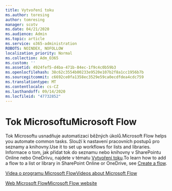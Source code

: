 ```yaml
---
title: Vytvoření toku
ms.author: toresing
author: tomresing
manager: scotv
ms.date: 04/21/2020
ms.audience: Admin
ms.topic: article
ms.service: o365-administration
ROBOTS: NOINDEX, NOFOLLOW
localization_priority: Normal
ms.collection: Adm_O365
ms.custom: ''
ms.assetid: 4924fef5-d4ba-471b-84ec-1f9c4c0b59b3
ms.openlocfilehash: 38c62c3554b00233e9520e107b2f8a1cc1956b7b
ms.sourcegitcommit: c6692ce0fa1358ec3529e59ca0ecdfdea4cdc759
ms.translationtype: MT
ms.contentlocale: cs-CZ
ms.lasthandoff: 09/14/2020
ms.locfileid: "47732852"
---
```

# <a name="microsoft-flow"></a><span data-ttu-id="27582-102">Tok Microsoftu</span><span class="sxs-lookup"><span data-stu-id="27582-102">Microsoft Flow</span></span>

<span data-ttu-id="27582-103">Tok Microsoftu usnadňuje automatizaci běžných úkolů.</span><span class="sxs-lookup"><span data-stu-id="27582-103">Microsoft Flow helps you automate common tasks.</span></span> <span data-ttu-id="27582-104">Slouží k nastavení pracovních postupů pro seznamy a knihovny.</span><span class="sxs-lookup"><span data-stu-id="27582-104">Use it to set up workflows for lists and libraries.</span></span> <span data-ttu-id="27582-105">Informace o tom, jak přidat tok do seznamu nebo knihovny v SharePointu Online nebo OneDrivu, najdete v tématu [Vytvoření toku](https://go.microsoft.com/fwlink/?linkid=869408).</span><span class="sxs-lookup"><span data-stu-id="27582-105">To learn how to add a flow to a list or library in SharePoint Online or OneDrive, see [Create a flow](https://go.microsoft.com/fwlink/?linkid=869408).</span></span>
  
[<span data-ttu-id="27582-106">Videa o programu Microsoft Flow</span><span class="sxs-lookup"><span data-stu-id="27582-106">Videos about Microsoft Flow</span></span>](https://go.microsoft.com/fwlink/?linkid=864641)
  
[<span data-ttu-id="27582-107">Web Microsoft Flow</span><span class="sxs-lookup"><span data-stu-id="27582-107">Microsoft Flow website</span></span>](https://go.microsoft.com/fwlink/?linkid=864642)
  

